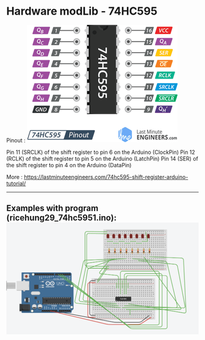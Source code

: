 # Hardware modLib - 74HC595

Pinout :
<img src="https://github.com/ricehung29/hardware_modLib/blob/main/IC/74HC595/Pinout-74HC595-Shift-Register.png?raw=true">

Pin 11 (SRCLK) of the shift register to pin 6 on the Arduino (ClockPin)
Pin 12 (RCLK) of the shift register to pin 5 on the Arduino (LatchPin)
Pin 14 (SER) of the shift register to pin 4 on the Arduino (DataPin)

More : https://lastminuteengineers.com/74hc595-shift-register-arduino-tutorial/

---
Examples with program (ricehung29_74hc5951.ino):
<img src="https://github.com/ricehung29/hardware_modLib/blob/main/IC/74HC595/%E8%9E%A2%E5%B9%95%E6%88%AA%E5%9C%96%202022-05-04%20%E4%B8%8B%E5%8D%8810.54.42.png?raw=true">
---
